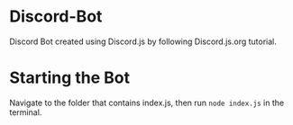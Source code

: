 # Discord-Bot
Discord Bot created using Discord.js by following Discord.js.org tutorial.

# Starting the Bot
Navigate to the folder that contains index.js, then run `node index.js` in the terminal.
